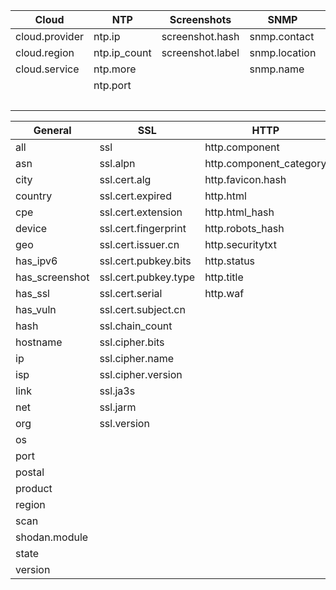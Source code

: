 
  |    Cloud       | NTP          |    Screenshots   |     SNMP      |       Telnet    |   SSH    |
  | -------------  | ---------    | -------------    | ------------- | ------------- | ------------- |
  | cloud.provider | ntp.ip       | screenshot.hash  | snmp.contact  | telnet.do     | ssh.hassh 
  | cloud.region   | ntp.ip_count | screenshot.label | snmp.location | telnet.dont   | ssh.type 
  | cloud.service  | ntp.more     |                  | snmp.name     | telnet.option |
  |                |  ntp.port    |                  |               | telnet.will   
  |                |              |                  |               | telnet.wont |

|     General     |    SSL        |   HTTP      |
| ------------- | ------------- | ------------- |
| all  | ssl | http.component  |
| asn| ssl.alpn | http.component_category  |
| city |ssl.cert.alg | http.favicon.hash  |
| country  | ssl.cert.expired  | http.html   |
| cpe | ssl.cert.extension  | http.html_hash  |
| device  | ssl.cert.fingerprint   | http.robots_hash  |
| geo  | ssl.cert.issuer.cn  | http.securitytxt  |
| has_ipv6  |ssl.cert.pubkey.bits  | http.status |
| has_screenshot   | ssl.cert.pubkey.type | http.title |
| has_ssl   | ssl.cert.serial  | http.waf |
| has_vuln   | ssl.cert.subject.cn 
| hash | ssl.chain_count 
| hostname  | ssl.cipher.bits 
| ip | ssl.cipher.name 
| isp | ssl.cipher.version 
| link | ssl.ja3s 
| net  | ssl.jarm 
| org | ssl.version 
| os |
| port|
|postal|
|product|
|region|
|scan|
|shodan.module|
|state|
|version|
